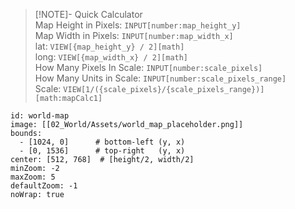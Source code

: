 
> [!NOTE]- Quick Calculator  
> Map Height in Pixels: `INPUT[number:map_height_y]`  
> Map Width in Pixels: `INPUT[number:map_width_x]`  
> lat: `VIEW[{map_height_y} / 2][math]`  
> long: `VIEW[{map_width_x} / 2][math]`  
> How Many Pixels In Scale: `INPUT[number:scale_pixels]`  
> How Many Units in Scale: `INPUT[number:scale_pixels_range]`  
> Scale: `VIEW[1/({scale_pixels}/{scale_pixels_range})][math:mapCalc1]`



```leaflet  
id: world-map
image: [[02_World/Assets/world_map_placeholder.png]]
bounds:
  - [1024, 0]      # bottom-left (y, x)
  - [0, 1536]      # top-right   (y, x)
center: [512, 768]  # [height/2, width/2]
minZoom: -2
maxZoom: 5
defaultZoom: -1
noWrap: true

```
